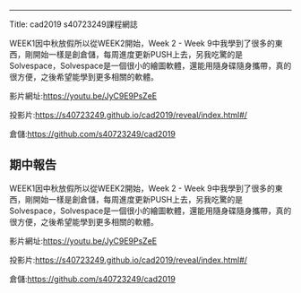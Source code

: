 ---
Title: cad2019 s40723249課程網誌

WEEK1因中秋放假所以從WEEK2開始，Week 2 - Week 9中我學到了很多的東西，剛開始一樣是創倉儲，每周進度更新PUSH上去，另我吃驚的是Solvespace，Solvespace是一個很小的繪圖軟體，還能用隨身碟隨身攜帶，真的很方便，之後希望能學到更多相關的軟體。

影片網址:https://youtu.be/JyC9E9PsZeE

投影片:https://s40723249.github.io/cad2019/reveal/index.html#/

倉儲:https://github.com/s40723249/cad2019

<!-- PELICAN_END_SUMMARY -->

期中報告
----

WEEK1因中秋放假所以從WEEK2開始，Week 2 - Week 9中我學到了很多的東西，剛開始一樣是創倉儲，每周進度更新PUSH上去，另我吃驚的是Solvespace，Solvespace是一個很小的繪圖軟體，還能用隨身碟隨身攜帶，真的很方便，之後希望能學到更多相關的軟體。

影片網址:https://youtu.be/JyC9E9PsZeE

投影片:https://s40723249.github.io/cad2019/reveal/index.html#/

倉儲:https://github.com/s40723249/cad2019